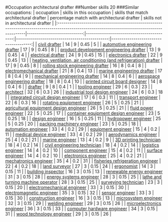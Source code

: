 #Occupation architectural drafter
##Number skills 20
###Similar occupations:
| occupation                                                                                                                                  |   skills in this occupation |   skills that match architectural drafter |   percentage match with architectural drafter |   skills not in architectural drafter |
|:--------------------------------------------------------------------------------------------------------------------------------------------|----------------------------:|------------------------------------------:|----------------------------------------------:|--------------------------------------:|
| [civil drafter](civil_drafter.md)                                                                                                           |                          14 |                                         9 |                                          0.45 |                                     5 |
| [automotive engineering drafter](automotive_engineering_drafter.md)                                                                         |                          17 |                                         9 |                                          0.45 |                                     8 |
| [product development engineering drafter](product_development_engineering_drafter.md)                                                       |                          13 |                                         9 |                                          0.45 |                                     4 |
| [electrical drafter](electrical_drafter.md)                                                                                                 |                          24 |                                         9 |                                          0.45 |                                    15 |
| [electronics drafter](electronics_drafter.md)                                                                                               |                          22 |                                         9 |                                          0.45 |                                    13 |
| [heating, ventilation, air conditioning (and refrigeration) drafter](heating,_ventilation,_air_conditioning_(and_refrigeration)_drafter.md) |                          17 |                                         9 |                                          0.45 |                                     8 |
| [rolling stock engineering drafter](rolling_stock_engineering_drafter.md)                                                                   |                          16 |                                         8 |                                          0.4  |                                     8 |
| [electromechanical drafter](electromechanical_drafter.md)                                                                                   |                          21 |                                         8 |                                          0.4  |                                    13 |
| [marine engineering drafter](marine_engineering_drafter.md)                                                                                 |                          17 |                                         8 |                                          0.4  |                                     9 |
| [mechanical engineering drafter](mechanical_engineering_drafter.md)                                                                         |                          14 |                                         8 |                                          0.4  |                                     6 |
| [aerospace engineering drafter](aerospace_engineering_drafter.md)                                                                           |                          18 |                                         8 |                                          0.4  |                                    10 |
| [printed circuit board designer](printed_circuit_board_designer.md)                                                                         |                          14 |                                         8 |                                          0.4  |                                     6 |
| [drafter](drafter.md)                                                                                                                       |                           9 |                                         8 |                                          0.4  |                                     1 |
| [tooling engineer](tooling_engineer.md)                                                                                                     |                          29 |                                         6 |                                          0.3  |                                    23 |
| [architect](architect.md)                                                                                                                   |                          32 |                                         6 |                                          0.3  |                                    26 |
| [industrial tool design engineer](industrial_tool_design_engineer.md)                                                                       |                          24 |                                         6 |                                          0.3  |                                    18 |
| [integrated circuit design engineer](integrated_circuit_design_engineer.md)                                                                 |                          17 |                                         6 |                                          0.3  |                                    11 |
| [transport engineer](transport_engineer.md)                                                                                                 |                          22 |                                         6 |                                          0.3  |                                    16 |
| [rotating equipment engineer](rotating_equipment_engineer.md)                                                                               |                          26 |                                         5 |                                          0.25 |                                    21 |
| [agricultural equipment design engineer](agricultural_equipment_design_engineer.md)                                                         |                          26 |                                         5 |                                          0.25 |                                    21 |
| [fluid power engineer](fluid_power_engineer.md)                                                                                             |                          22 |                                         5 |                                          0.25 |                                    17 |
| [container equipment design engineer](container_equipment_design_engineer.md)                                                               |                          23 |                                         5 |                                          0.25 |                                    18 |
| [design engineer](design_engineer.md)                                                                                                       |                          16 |                                         5 |                                          0.25 |                                    11 |
| [hydropower engineer](hydropower_engineer.md)                                                                                               |                          25 |                                         5 |                                          0.25 |                                    20 |
| [packing machinery engineer](packing_machinery_engineer.md)                                                                                 |                          23 |                                         5 |                                          0.25 |                                    18 |
| [automation engineer](automation_engineer.md)                                                                                               |                          33 |                                         4 |                                          0.2  |                                    29 |
| [equipment engineer](equipment_engineer.md)                                                                                                 |                          15 |                                         4 |                                          0.2  |                                    11 |
| [medical device engineer](medical_device_engineer.md)                                                                                       |                          33 |                                         4 |                                          0.2  |                                    29 |
| [aerodynamics engineer](aerodynamics_engineer.md)                                                                                           |                          25 |                                         4 |                                          0.2  |                                    21 |
| [marine engineer](marine_engineer.md)                                                                                                       |                          13 |                                         4 |                                          0.2  |                                     9 |
| [3D printing technician](3D_printing_technician.md)                                                                                         |                          18 |                                         4 |                                          0.2  |                                    14 |
| [civil engineering technician](civil_engineering_technician.md)                                                                             |                          18 |                                         4 |                                          0.2  |                                    14 |
| [logistics engineer](logistics_engineer.md)                                                                                                 |                          14 |                                         4 |                                          0.2  |                                    10 |
| [component engineer](component_engineer.md)                                                                                                 |                          15 |                                         4 |                                          0.2  |                                    11 |
| [surface engineer](surface_engineer.md)                                                                                                     |                          14 |                                         4 |                                          0.2  |                                    10 |
| [electronics engineer](electronics_engineer.md)                                                                                             |                          25 |                                         4 |                                          0.2  |                                    21 |
| [mechatronics engineer](mechatronics_engineer.md)                                                                                           |                          35 |                                         4 |                                          0.2  |                                    31 |
| [fisheries refrigeration engineer](fisheries_refrigeration_engineer.md)                                                                     |                          22 |                                         4 |                                          0.2  |                                    18 |
| [land surveyor](land_surveyor.md)                                                                                                           |                          27 |                                         3 |                                          0.15 |                                    24 |
| [ergonomist](ergonomist.md)                                                                                                                 |                          14 |                                         3 |                                          0.15 |                                    11 |
| [building inspector](building_inspector.md)                                                                                                 |                          16 |                                         3 |                                          0.15 |                                    13 |
| [renewable energy engineer](renewable_energy_engineer.md)                                                                                   |                          31 |                                         3 |                                          0.15 |                                    28 |
| [energy systems engineer](energy_systems_engineer.md)                                                                                       |                          28 |                                         3 |                                          0.15 |                                    25 |
| [lathe and turning machine operator](lathe_and_turning_machine_operator.md)                                                                 |                          28 |                                         3 |                                          0.15 |                                    25 |
| [surveying technician](surveying_technician.md)                                                                                             |                          23 |                                         3 |                                          0.15 |                                    20 |
| [electromechanical engineer](electromechanical_engineer.md)                                                                                 |                          33 |                                         3 |                                          0.15 |                                    30 |
| [electromagnetic engineer](electromagnetic_engineer.md)                                                                                     |                          35 |                                         3 |                                          0.15 |                                    32 |
| [sensor engineer](sensor_engineer.md)                                                                                                       |                          33 |                                         3 |                                          0.15 |                                    30 |
| [construction engineer](construction_engineer.md)                                                                                           |                          16 |                                         3 |                                          0.15 |                                    13 |
| [microsystem engineer](microsystem_engineer.md)                                                                                             |                          32 |                                         3 |                                          0.15 |                                    29 |
| [welding engineer](welding_engineer.md)                                                                                                     |                          29 |                                         3 |                                          0.15 |                                    26 |
| [microelectronics engineer](microelectronics_engineer.md)                                                                                   |                          36 |                                         3 |                                          0.15 |                                    33 |
| [computer hardware engineer](computer_hardware_engineer.md)                                                                                 |                          34 |                                         3 |                                          0.15 |                                    31 |
| [wood technology engineer](wood_technology_engineer.md)                                                                                     |                          29 |                                         3 |                                          0.15 |                                    26 |
